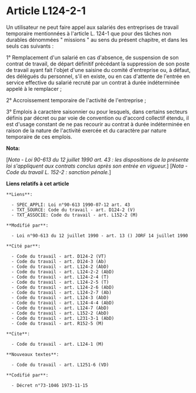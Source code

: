 # Article L124-2-1

Un utilisateur ne peut faire appel aux salariés des entreprises de travail temporaire mentionnées à l'article L. 124-1 que
pour des tâches non durables dénommées " missions " au sens du présent chapitre, et dans les seuls cas suivants :

1° Remplacement d'un salarié en cas d'absence, de suspension de son contrat de travail, de départ définitif précédant la
suppression de son poste de travail ayant fait l'objet d'une saisine du comité d'entreprise ou, à défaut, des délégués du
personnel, s'il en existe, ou en cas d'attente de l'entrée en service effective du salarié recruté par un contrat à durée
indéterminée appelé à le remplacer ;

2° Accroissement temporaire de l'activité de l'entreprise ;

3° Emplois à caractère saisonnier ou pour lesquels, dans certains secteurs définis par décret ou par voie de convention ou
d'accord collectif étendu, il est d'usage constant de ne pas recourir au contrat à durée indéterminée en raison de la nature
de l'activité exercée et du caractère par nature temporaire de ces emplois.

**Nota:**

[*Nota - Loi 90-613 du 12 juillet 1990 art. 43 : les dispositions de la présente loi s'appliquent aux contrats conclus après
son entrée en vigueur.*]    [*Nota - Code du travail L. 152-2 : sanction pénale.*]

**Liens relatifs à cet article**

	**Liens**:

	  - SPEC_APPLI: Loi n°90-613 1990-07-12 art. 43
	  - TXT_SOURCE: Code du travail - art. D124-2 (V)
	  - TXT_ASSOCIE: Code du travail - art. L152-2 (M)

	**Modifié par**:

	  - Loi n°90-613 du 12 juillet 1990 - art. 13 () JORF 14 juillet 1990

	**Cité par**:

	  - Code du travail - art. D124-2 (VT)
	  - Code du travail - art. D124-3 (Ab)
	  - Code du travail - art. L124-2 (AbD)
	  - Code du travail - art. L124-2-2 (AbD)
	  - Code du travail - art. L124-2-4 (T)
	  - Code du travail - art. L124-2-5 (T)
	  - Code du travail - art. L124-2-6 (AbD)
	  - Code du travail - art. L124-2-7 (Ab)
	  - Code du travail - art. L124-3 (AbD)
	  - Code du travail - art. L124-4-4 (AbD)
	  - Code du travail - art. L124-7 (AbD)
	  - Code du travail - art. L152-2 (AbD)
	  - Code du travail - art. L231-3-1 (AbD)
	  - Code du travail - art. R152-5 (M)

	**Cite**:

	  - Code du travail - art. L124-1 (M)

	**Nouveaux textes**:

	  - Code du travail - art. L1251-6 (VD)

	**Codifié par**:

	  - Décret n°73-1046 1973-11-15
